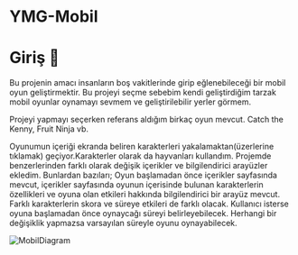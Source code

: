 # YMG-Mobil

# Giriş 📱
  Bu projenin amacı insanların boş vakitlerinde girip eğlenebileceği bir mobil oyun geliştirmektir. Bu projeyi seçme sebebim kendi geliştirdiğim tarzak mobil oyunlar oynamayı sevmem ve geliştirilebilir yerler görmem. 
  
  Projeyi yapmayı seçerken referans aldığım birkaç oyun mevcut. Catch the Kenny, Fruit Ninja vb.  

Oyunumun içeriği ekranda beliren karakterleri yakalamaktan(üzerlerine tıklamak) geçiyor.Karakterler olarak da hayvanları kullandım.
Projemde benzerlerinden farklı olarak değişik içerikler ve bilgilendirici arayüzler ekledim. Bunlardan bazıları;
Oyun başlamadan önce içerikler sayfasında mevcut, içerikler sayfasında oyunun içerisinde bulunan karakterlerin özellikleri ve oyuna olan etkileri hakkında bilgilendirici bir arayüz mevcut. Farklı karakterlerin skora ve süreye etkileri de farklı olacak. Kullanıcı isterse oyuna başlamadan önce oynaycağı süreyi belirleyebilecek. Herhangi bir değişiklik yapmazsa varsayılan süreyle oyunu oynayabilecek.

![MobilDiagram](https://user-images.githubusercontent.com/101193241/158033116-5486bb92-10c2-4f09-af68-b32d549b33a3.png)
